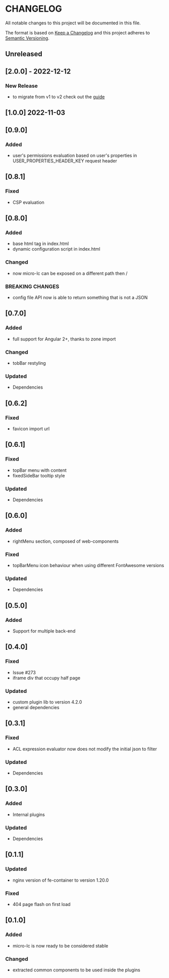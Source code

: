 # CHANGELOG

All notable changes to this project will be documented in this file.

The format is based on [Keep a Changelog](http://keepachangelog.com/en/1.0.0/)
and this project adheres to [Semantic Versioning](http://semver.org/spec/v2.0.0.html).

## Unreleased

## [2.0.0] - 2022-12-12

### New Release

- to migrate from v1 to v2 check out the [guide](https://micro-lc.io/docs/migrating-from-v1)

## [1.0.0] 2022-11-03

## [0.9.0]

### Added

- user's permissions evaluation based on user's properties in USER_PROPERTIES_HEADER_KEY request header

## [0.8.1]

### Fixed

- CSP evaluation

## [0.8.0]

### Added

- base html tag in index.html
- dynamic configuration script in index.html

### Changed

- now micro-lc can be exposed on a different path then /

### BREAKING CHANGES

- config file API now is able to return something that is not a JSON

## [0.7.0]

### Added

- full support for Angular 2+, thanks to zone import

### Changed

- tobBar restyling

### Updated

- Dependencies

## [0.6.2]

### Fixed

- favicon import url

## [0.6.1]

### Fixed

- topBar menu with content
- fixedSideBar tooltip style

### Updated

- Dependencies

## [0.6.0]

### Added

- rightMenu section, composed of web-components

### Fixed

- topBarMenu icon behaviour when using different FontAwesome versions

### Updated

- Dependencies

## [0.5.0]

### Added

- Support for multiple back-end

## [0.4.0]

### Fixed

- Issue #273
- iframe div that occupy half page

### Updated

- custom plugin lib to version 4.2.0
- general dependencies

## [0.3.1]

### Fixed

- ACL expression evaluator now does not modify the initial json to filter

### Updated

- Dependencies

## [0.3.0]

### Added

- Internal plugins

### Updated

- Dependencies

## [0.1.1]

### Updated

- nginx version of fe-container to version 1.20.0

### Fixed

- 404 page flash on first load

## [0.1.0]

### Added

- micro-lc is now ready to be considered stable

### Changed

- extracted common components to be used inside the plugins
